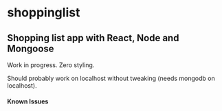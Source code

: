 # shoppinglist
## Shopping list app with React, Node and Mongoose

Work in progress.
Zero styling.

Should probably work on localhost without tweaking (needs mongodb on localhost).


#### Known Issues
